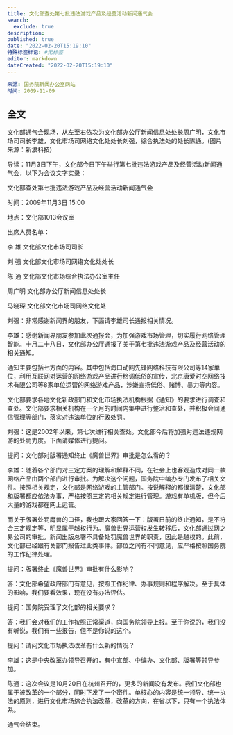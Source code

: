 ```yaml
---
title: 文化部查处第七批违法游戏产品及经营活动新闻通气会
search:
  exclude: true
description:
published: true
date: "2022-02-20T15:19:10"
特殊标签标记: #无标签
editor: markdown
dateCreated: "2022-02-20T15:19:10"
---
```


```YAML
来源: 国务院新闻办公室网站
时间: 2009-11-09
```

## 全文

文化部通气会现场，从左至右依次为文化部办公厅新闻信息处处长周广明，文化市场司司长李雄，文化市场司网络文化处处长刘强，综合执法处的处长陈通。(图片来源：新浪科技)

导读：11月3日下午，文化部今日下午举行第七批违法游戏产品及经营活动新闻通气会，以下为会议文字实录：

文化部查处第七批违法游戏产品及经营活动新闻通气会

时间：2009年11月3日 15:00

地点：文化部1013会议室

出席人员名单：

李 雄 文化部文化市场司司长

刘 强 文化部文化市场司网络文化处处长

陈 通 文化部文化市场综合执法办公室主任

周广明 文化部办公厅新闻信息处处长

马晓琛 文化部文化市场司网络文化处

刘强：非常感谢新闻界的朋友，下面请李雄司长通报相关情况。

李雄：感谢新闻界朋友参加此次通报会，为加强游戏市场管理，切实履行网络管理智能。十月二十八日，文化部办公厅通报了关于第七批违法游戏产品及经营活动的相关通知。

通知主要包括七方面的内容。其中包括海口动网先锋网络科技有限公司等14家单位，利用互联网对运营的网络游戏产品进行格调低俗的宣传，北京唐爱时空网络技术有限公司等8家单位运营的网络游戏产品，涉嫌宣扬低俗、赌博、暴力等内容。

文化部要求各地文化新政部门和文化市场执法机构根据《通知》的要求进行调查和查处。文化部要求相关机构在一个月的时间内集中进行整治和查处，并积极会同通信管理等部门，落实对违法单位的行政处罚。

刘强：这是2002年以来，第七次进行相关查处。文化部今后将加强对违法违规网游的处罚力度。下面请媒体进行提问。

提问：文化部对版署通知终止《魔兽世界》审批是怎么看的？

李雄：随着各个部门对三定方案的理解和解释不同，在社会上也客观造成对同一款网络产品由两个部门进行审批。为解决这个问题，国务院中编办专门发布了相关文件。按照相关规定，文化部是网络游戏的主管部门。按说解释的都很清楚，文化部和版署都应依法办事，严格按照三定的相关规定进行管理。游戏有单机版，但今后大量的游戏都在网上运营。

而关于版署处罚魔兽的口径，我也跟大家回答一下：版署日前的终止通知，是不符合三定规定等，明显属于越权行为。魔兽世界运营权发生转移后，文化部通过网之易公司的审批。新闻出版总署不具备处罚魔兽世界的职责，因此是越权的。此前，文化部已经跟有关部门报告过此类事件。部位之间有不同意见，应严格按照国务院的工作纪律处理。

提问：版署终止《魔兽世界》审批有什么影响？

答：文化部希望政府部门有意见，按照工作纪律、办事规则和程序解决。至于具体的影响，我们要看效果，现在没有办法评估。

提问：国务院受理了文化部的相关要求？

答：我们会对我们的工作按照正常渠道，向国务院领导上报。至于你说的，我们没有听说，我们有一些报告，但不是你说的这个。

提问：请问文化市场执法改革有什么新的情况？

李雄：这是中央改革办领导召开的，有中宣部、中编办、文化部、版署等领导参加。

陈通：这次会议是10月20日在杭州召开的，更多的新闻没有发布。我们文化部也属于被改革的一个部分，同时下发了一个密件。单核心的内容是统一领导、统一执法的原则，进行文化市场综合执法改革，改革的方向，在省以下，只有一个执法体系。

通气会结束。
